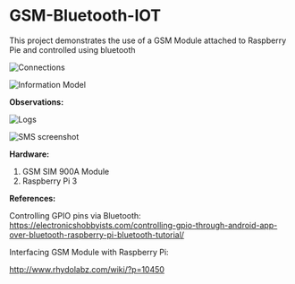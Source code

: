 # GSM-Bluetooth-IOT
This project demonstrates the use of a GSM Module attached to Raspberry Pie and controlled using bluetooth

![Connections](https://user-images.githubusercontent.com/29853549/119216480-8ec39880-baf1-11eb-8979-14775abc921a.jpeg)

![Information Model](https://user-images.githubusercontent.com/29853549/119216482-94b97980-baf1-11eb-88ac-b3bb3c7435a5.png)

**Observations:**

![Logs](https://user-images.githubusercontent.com/29853549/119216496-adc22a80-baf1-11eb-88f6-8c72729bd680.png)

![SMS screenshot](https://user-images.githubusercontent.com/29853549/119216498-b1ee4800-baf1-11eb-9747-6907f0976d98.jpeg)

**Hardware:**

1.	GSM SIM 900A Module
2.	Raspberry Pi 3

**References:**

Controlling GPIO pins via Bluetooth:
https://electronicshobbyists.com/controlling-gpio-through-android-app-over-bluetooth-raspberry-pi-bluetooth-tutorial/

Interfacing GSM Module with Raspberry Pi:

http://www.rhydolabz.com/wiki/?p=10450
